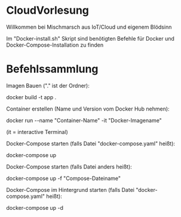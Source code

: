 # CloudVorlesung

Willkommen bei Mischmarsch aus IoT/Cloud und eigenem Blödsinn

Im "Docker-install.sh" Skript sind benötigten Befehle für Docker und Docker-Compose-Installation zu finden

# Befehlssammlung
Imagen Bauen ("." ist der Ordner):

docker build -t app . 


Container erstellen (Name und Version vom Docker Hub nehmen):

docker run --name "Container-Name" -it "Docker-Imagename"

(it = interactive Terminal)


Docker-Compose starten (falls Datei "docker-compose.yaml" heißt):

docker-compose up 


Docker-Compose starten (falls Datei anders heißt):

docker-compose up -f "Compose-Dateiname"


Docker-Compose im Hintergrund starten (falls Datei "docker-compose.yaml" heißt):

docker-compose up -d